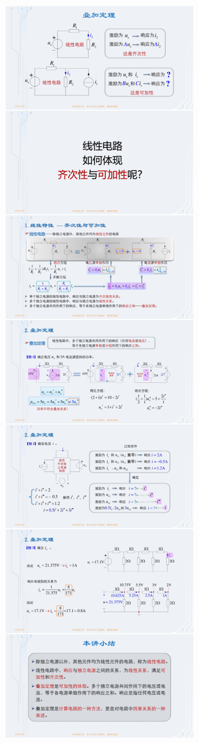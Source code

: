 ﻿<div><img src = "./images/4-1叠加定理-图片-1.jpg"></div>
<div><img src = "./images/4-1叠加定理-图片-2.jpg"></div>
<div><img src = "./images/4-1叠加定理-图片-3.jpg"></div>
<div><img src = "./images/4-1叠加定理-图片-4.jpg"></div>
<div><img src = "./images/4-1叠加定理-图片-5.jpg"></div>
<div><img src = "./images/4-1叠加定理-图片-6.jpg"></div>
<div><img src = "./images/4-1叠加定理-图片-7.jpg"></div>
